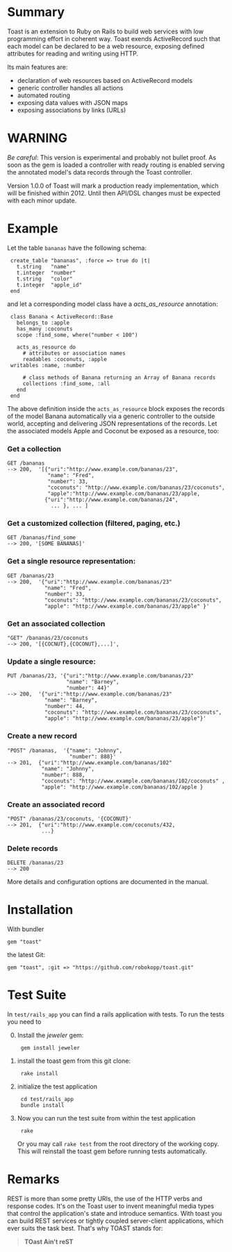 Summary
=======

Toast is an extension to Ruby on Rails to build web services with low
programming effort in coherent way.  Toast exends ActiveRecord such
that each model can be declared to be a web resource, exposing defined
attributes for reading and writing using HTTP.

Its main features are:

  * declaration of web resources based on ActiveRecord models
  * generic controller handles all actions
  * automated routing
  * exposing data values with JSON maps 
  * exposing associations by links (URLs)

WARNING
=======

*Be careful*: This version is experimental and probably not bullet
proof. As soon as the gem is loaded a controller with ready routing is
enabled serving the annotated model's data records through the
Toast controller.

Version 1.0.0 of Toast will mark a production ready implementation,
which will be finished within 2012. Until then  API/DSL changes must
be expected with each minor update. 


Example
=======

Let the table `bananas` have the following schema:

     create_table "bananas", :force => true do |t|
       t.string   "name"
       t.integer  "number"
       t.string   "color"
       t.integer  "apple_id"
     end

and let a corresponding model class have a *acts_as_resource* annotation:

     class Banana < ActiveRecord::Base
       belongs_to :apple
       has_many :coconuts
       scope :find_some, where("number < 100")

       acts_as_resource do
         # attributes or association names
         readables :coconuts, :apple
	 writables :name, :number	 
	 
         # class methods of Banana returning an Array of Banana records
         collections :find_some, :all
       end
     end

The above definition inside the `acts_as_resource` block exposes the
records of the model Banana automatically via a generic controller to
the outside world, accepting and delivering JSON representations of
the records. Let the associated models Apple and Coconut be
exposed as a resource, too:

### Get a collection
    GET /bananas
    --> 200,  '[{"uri":"http://www.example.com/bananas/23",
                 "name": "Fred",
                 "number": 33,
                 "coconuts": "http://www.example.com/bananas/23/coconuts",
                 "apple":"http://www.example.com/bananas/23/apple,
                {"uri":"http://www.example.com/bananas/24",
                  ... }, ... ]
### Get a customized collection (filtered, paging, etc.)

    GET /bananas/find_some
    --> 200, '[SOME BANANAS]'

### Get a single resource representation:
    GET /bananas/23
    --> 200,  '{"uri":"http://www.example.com/bananas/23"
                "name": "Fred",
                "number": 33,
                "coconuts": "http://www.example.com/bananas/23/coconuts",
                "apple": "http://www.example.com/bananas/23/apple" }'

### Get an associated collection
    "GET" /bananas/23/coconuts
    --> 200, '[{COCNUT},{COCONUT},...]',

### Update a single resource:
    PUT /bananas/23, '{"uri":"http://www.example.com/bananas/23"
                       "name": "Barney",
                       "number": 44}'
    --> 200,  '{"uri":"http://www.example.com/bananas/23"
                "name": "Barney",
                "number": 44,
                "coconuts": "http://www.example.com/bananas/23/coconuts",
                "apple": "http://www.example.com/bananas/23/apple"}'

### Create a new record
    "POST" /bananas,  '{"name": "Johnny",
                        "number": 888}'
    --> 201,  {"uri":"http://www.example.com/bananas/102"
               "name": "Johnny",
               "number": 888,
               "coconuts": "http://www.example.com/bananas/102/coconuts" ,
               "apple": "http://www.example.com/bananas/102/apple }

### Create an associated record
    "POST" /bananas/23/coconuts, '{COCONUT}'
    --> 201,  {"uri":"http://www.example.com/coconuts/432,
               ...}

### Delete records
    DELETE /bananas/23
    --> 200

More details and configuration options are documented in the manual.

Installation
============

With bundler

    gem "toast"

the latest Git:

    gem "toast", :git => "https://github.com/robokopp/toast.git"	

Test Suite
==========

In `test/rails_app` you can find a rails application with tests. To run
the tests you need to

0. Install the *jeweler* gem:

        gem install jeweler

1. install the toast gem from this git clone:

        rake install

2. initialize the test application

        cd test/rails_app
        bundle install

3. Now you can run the test suite from within the test application

        rake

   Or you may call `rake test` from the root directory of the working
   copy. This will reinstall the toast gem before running tests
   automatically.


Remarks
=======

REST is more than some pretty URIs, the use of the HTTP verbs and
response codes. It's on the Toast user to invent meaningful media
types that control the application's state and introduce
semantics. With toast you can build REST services or tightly coupled
server-client applications, which ever suits the task best. That's why
TOAST stands for:

>  **TOast Ain't reST**
